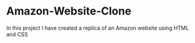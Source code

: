# Amazon-Website-Clone
In this project I have created a replica of an Amazon website using HTML and CSS
